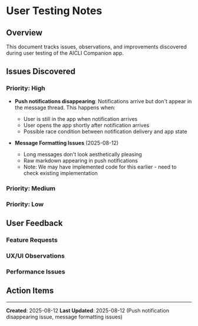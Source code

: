 # User Testing Notes

## Overview
This document tracks issues, observations, and improvements discovered during user testing of the AICLI Companion app.

## Issues Discovered

### Priority: High
<!-- Critical issues that block core functionality -->

- **Push notifications disappearing**: Notifications arrive but don't appear in the message thread. This happens when:
  - User is still in the app when notification arrives
  - User opens the app shortly after notification arrives
  - Possible race condition between notification delivery and app state

- **Message Formatting Issues** (2025-08-12)
  - Long messages don't look aesthetically pleasing
  - Raw markdown appearing in push notifications
  - Note: We may have implemented code for this earlier - need to check existing implementation

### Priority: Medium
<!-- Issues that affect user experience but have workarounds -->

### Priority: Low
<!-- Minor issues or nice-to-have improvements -->

## User Feedback

### Feature Requests

### UX/UI Observations

### Performance Issues

## Action Items
<!-- Tasks to address discovered issues -->

---

**Created**: 2025-08-12
**Last Updated**: 2025-08-12 (Push notification disappearing issue, message formatting issues)